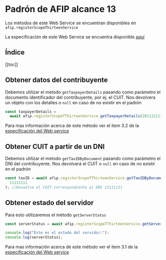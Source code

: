 # Padrón de AFIP alcance 13

Los métodos de este Web Service se encuentran disponibles en `afip.registerScopeThirteenService`

La especificación de este Web Service se encuentra disponible [aquí](http://www.afip.gob.ar/ws/ws-padron-a13/manual-ws-sr-padron-a13-v1.2.pdf)

<h2> Índice </h2>

[[toc]]


## Obtener datos del contribuyente

Debemos utilizar el metodo `getTaxpayerDetails` pasando como parámetro el documento identificador del contribuyente, por ej. el CUIT. Nos devolvera un objeto con los detalles o `null` en caso de no existir en el padrón

```js
const taxpayerDetails =
  await afip.registerScopeTThirteenService.getTaxpayerDetails(20111111111); //Devuelve los datos del contribuyente correspondiente al identificador 20111111111
```

Para mas información acerca de este método ver el item 3.2 de la [especificación del Web service](http://www.afip.gob.ar/ws/ws-padron-a13/manual-ws-sr-padron-a13-v1.2.pdf)

## Obtener CUIT a partir de un DNI

Debemos utilizar el metodo `getTaxIDByDocument` pasando como parámetro el DNI del contribuyente. Nos devolverá el CUIT o `null` en caso de no existir en el padrón

```js
const taxID = await afip.registerScopeTThirteenService.getTaxIDByDocument(
  11111111
); //Devuelve el CUIT correspondiente al DNI 11111111
```

## Obtener estado del servidor

Para esto utilizaremos el método `getServerStatus`

```js
const serverStatus = await afip.registerScopeTThirteenService.getServerStatus();

console.log("Este es el estado del servidor:");
console.log(serverStatus);
```

Para mas información acerca de este método ver el item 3.1 de la [especificación del Web service](http://www.afip.gob.ar/ws/ws-padron-a13/manual-ws-sr-padron-a13-v1.2.pdf)
